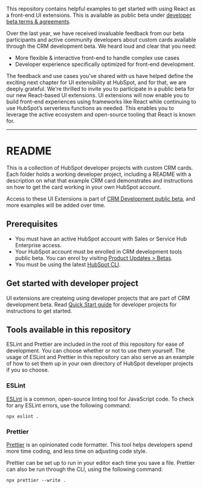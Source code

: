 This repository contains helpful examples to get started with using React as a front-end UI extensions. This is available as public beta under [developer beta terms & agreements](https://legal.hubspot.com/developerbetaterms).

Over the last year, we have received invaluable feedback from our beta participants and active community developers about custom cards available through the CRM development beta. We heard loud and clear that you need:

- More flexible & interactive front-end to handle complex use cases
- Developer experience specifically optimized for front-end development.

The feedback and use cases you've shared with us have helped define the exciting next chapter for UI extensibility at HubSpot, and for that, we are deeply grateful. We're thrilled to invite you to participate in a public beta for our new React-based UI extensions. UI extensions will now enable you to build front-end experiences using frameworks like React while continuing to use HubSpot’s serverless functions as needed. This enables you to leverage the active ecosystem and open-source tooling that React is known for.

---

# README

This is a collection of HubSpot developer projects with custom CRM cards. Each folder holds a working developer project, including a README with a description on what that example CRM card demonstrates and instructions on how to get the card working in your own HubSpot account.

Access to these UI Extensions is part of [CRM Development public beta](https://developers.hubspot.com/blog/crm-development-tools-for-hubspot-developers-beta), and more examples will be added over time.

## Prerequisites

- You must have an active HubSpot account with Sales or Service Hub Enterprise access.
- Your HubSpot account must be enrolled in CRM development tools public beta. You can enrol by visiting [Product Updates > Betas](https://app.hubspot.com/l/whats-new/betas).
- You must be using the latest [HubSpot CLI](https://www.npmjs.com/package/@hubspot/cli).
  
## Get started with developer project
UI extensions are createing using developer projects that are part of CRM development beta. Read [Quick Start guide](https://developers.hubspot.com/docs/platform/projects-quick-start-guide) for developer projects for instructions to get started. 

## Tools available in this repository

ESLint and Prettier are included in the root of this repository for ease of development. You can choose whether or not to use them yourself. The usage of ESLint and Prettier in this repository can also serve as an example of how to set them up in your own directory of HubSpot developer projects if you so choose.

### ESLint

[ESLint](https://eslint.org/) is a common, open-source linting tool for JavaScript code. To check for any ESLint errors, use the following command:

```
npx eslint .
```

### Prettier

[Prettier](https://prettier.io/) is an opinionated code formatter. This tool helps developers spend more time coding, and less time on adjusting code style.

Prettier can be set up to run in your editor each time you save a file. Prettier can also be run through the CLI, using the following command:

```
npx prettier --write .
```
